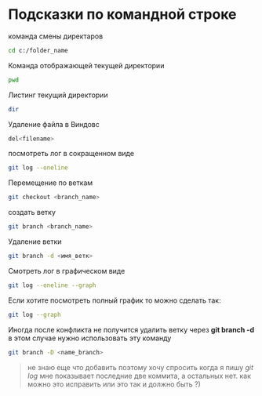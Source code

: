 # Подсказки по командной строке

команда смены директаров 

```sh
cd c:/folder_name
```
Команда отображающей текущей директории
```sh
pwd
```
Листинг текущий директории
```sh
dir
```
Удаление файла в Виндовс
```sh
del<filename>
```
посмотреть лог в сокращенном виде 
```sh
git log --oneline
```

Перемещение по веткам 
```sh
git checkout <branch_name>
```

создать ветку
```sh
git branch <branch_name>
```
Удаление ветки
```sh
git branch -d <имя_ветк>
```
Смотреть лог в графическом виде
```sh
git log --oneline --graph
```
Если хотите посмотреть полный график то можно сделать так:
```sh
git log --graph
```

Иногда после конфликта не получится удалить ветку через **git branch -d** в этом случае нужно использовать эту команду
```sh
git branch -D <name_branch>
```

> не знаю еще что добавить поэтому хочу спросить когда я пишу *git log*  мне показывает последние две коммита, а остальных нет. как можно это исправить или это так и должно быть ?) 